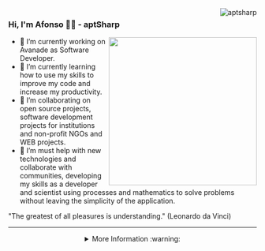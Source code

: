 <img align="right" src="https://komarev.com/ghpvc/?username=aptsharp&label=Profile%20views&color=green&style=flat" alt="aptsharp"/>

### Hi, I'm Afonso 🧙‍♂️ - aptSharp

<img src="https://user-images.githubusercontent.com/6175226/107104274-a6576980-67ff-11eb-917b-0da4e62d9105.gif" width="300" align="right">

- 🔭 I’m currently working on Avanade as Software Developer.
- 🌱 I’m currently learning how to use my skills to improve my code and increase my productivity.
- 👯 I’m collaborating on open source projects, software development projects for institutions and non-profit NGOs and WEB projects.
- 🤔 I’m must help with new technologies and collaborate with communities, developing my skills as a developer and scientist using processes and mathematics to solve problems without leaving the simplicity of the application.

"The greatest of all pleasures is understanding." (Leonardo da Vinci)

<hr />

<details>
  <summary align="center">  More Information :warning: </summary>
      <br />
      <img src="https://github-readme-stats.vercel.app/api/top-langs/?username=aptsharp&langs_count=20&layout=compact" /> <br />
      <br />
      <img width=550 src="https://github-readme-stats.vercel.app/api?username=aptsharp&show_icons=true&theme=highcontrast" /> <br />
      <br />
      <img width=950 src="https://github-profile-trophy.vercel.app/?username=aptsharp&column=7&theme=gruvbox&no-frame=true" /> <br />
      <br />
      <img src="https://github-readme-streak-stats.herokuapp.com/?user=aptsharp&theme=dark" /> <br/>  <br/>
:octocat:  
</details>
